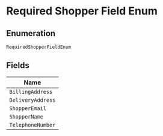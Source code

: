 
# Required Shopper Field Enum

## Enumeration

`RequiredShopperFieldEnum`

## Fields

| Name |
|  --- |
| `BillingAddress` |
| `DeliveryAddress` |
| `ShopperEmail` |
| `ShopperName` |
| `TelephoneNumber` |

